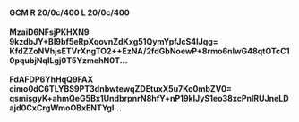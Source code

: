 #### GCM R 20/0c/400 L 20/0c/400
**MzaiD6NFsjPKHXN9**<br/>**9kzdbJY+BI9bf5eRpXqovnZdKxg51QymYpfJcS4IJqg=**<br/>**KfdZZoNVhjsETVrXngTO2++EzNA/2fdGbNoewP+8rmo6nIwG48qtOTcC10pqubjNqILgj0T5YzmehN0T...**<br/><br/>
**FdAFDP6YhHqQ9FAX**<br/>**cimo0dC6TLYBS9PT3dnbwtewqZDEtuxX5u7Ko0mbZV0=**<br/>**qsmisgyK+ahmQeG5Bx1UndbrpnrN8hfY+nP19klJyS1eo38xcPnlRUJneLDajd0CxCrgWmoOBxENTYgl...**